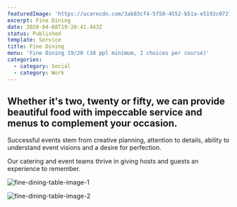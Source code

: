 ```yaml
---
featuredImage: 'https://ucarecdn.com/3ab83cf4-5f58-4552-b51a-e5193c072131/'
excerpt: Fine Dining
date: 2020-04-08T19:28:41.443Z
status: Published
template: Service
title: Fine Dining
menu: 'Fine Dining 19/20 (10 ppl minimum, 2 choices per course)'
categories:
  - category: Social
  - category: Work
---
```

## Whether it's two, twenty or fifty, we can provide beautiful food with impeccable service and menus to complement your occasion.

Successful events stem from creative planning, attention to details, ability to understand event visions and a desire for perfection.

Our catering and event teams thrive in giving hosts and guests an experience to remember.

![fine-dining-table-image-1](https://ucarecdn.com/389f24bd-2209-4fdf-b0b4-31d9fd8f6311/ 'Fine dining table image')

![fine-dining-table-image-2](https://ucarecdn.com/97a41d7e-fb27-46e6-bc75-0ba27a8d2ac4/ 'Fine dining table image')